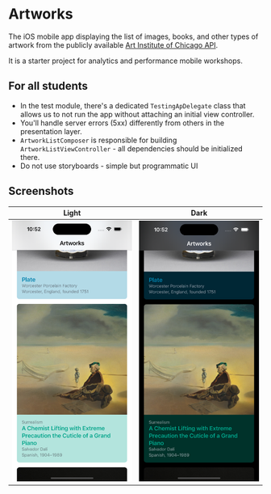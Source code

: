 # Artworks

The iOS mobile app displaying the list of images, books, and other types of artwork from the publicly available [Art Institute of Chicago API](https://api.artic.edu/docs/).

It is a starter project for analytics and performance mobile workshops.

## For all students
- In the test module, there's a dedicated `TestingApDelegate` class that allows us to not run the app without attaching an initial view controller.
- You'll handle server errors (5xx) differently from others in the presentation layer.
- `ArtworkListComposer` is responsible for building `ArtworkListViewController` - all dependencies should be initialized there.
- Do not use storyboards - simple but programmatic UI


## Screenshots



| Light  | Dark |
| ------------- | ------------- |
| <img src="ui-list-light.png" width="300"> | <img src="ui-list-dark.png" width="300">  |
